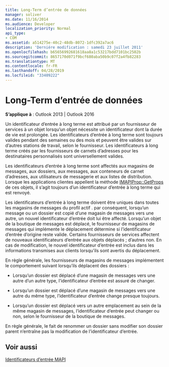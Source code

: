 ```yaml
---
title: Long-Term d’entrée de données
manager: soliver
ms.date: 11/16/2014
ms.audience: Developer
localization_priority: Normal
api_type:
- COM
ms.assetid: a514275e-40c2-48db-8072-1dfc392a7ac6
description: 'Derniére modification : samedi 23 juillet 2011'
ms.openlocfilehash: b65656992681618aa8a1c53217bdd7101bc2502b
ms.sourcegitcommit: 8657170d071f9bcf680aba50b9c07f2a4fb82283
ms.translationtype: MT
ms.contentlocale: fr-FR
ms.lasthandoff: 04/28/2019
ms.locfileid: "33409222"
---
```

# <a name="long-term-entry-identifiers"></a>Long-Term d’entrée de données

  
  
**S’applique à** : Outlook 2013 | Outlook 2016 
  
Un identificateur d’entrée à long terme est attribué par un fournisseur de services à un objet lorsqu’un objet nécessite un identificateur dont la durée de vie est prolongée. Les identificateurs d’entrée à long terme sont toujours valides pendant des semaines ou des mois et peuvent être valides sur d’autres stations de travail, selon le fournisseur. Les identificateurs à long terme créés par les fournisseurs de carnets d’adresses pour les destinataires personnalisés sont universellement valides. 
  
Les identificateurs d’entrée à long terme sont affectés aux magasins de messages, aux dossiers, aux messages, aux conteneurs de carnet d’adresses, aux utilisateurs de messagerie et aux listes de distribution. Lorsque les applications clientes appellent la méthode [IMAPIProp::GetProps](imapiprop-getprops.md) de ces objets, il s’agit toujours d’un identificateur d’entrée à long terme qui est renvoyé. 
  
Les identificateurs d’entrée à long terme doivent être uniques dans toutes les magasins de messages du profil actif . par conséquent, lorsqu’un message ou un dossier est copié d’une magasin de messages vers une autre, un nouvel identificateur d’entrée doit lui être affecté. Lorsqu’un objet de la boutique de messages est déplacé, le fournisseur de magasins de messages qui implémente le déplacement détermine si l’identificateur d’entrée d’origine reste valide. Certains fournisseurs de services affectent de nouveaux identificateurs d’entrée aux objets déplacés ; d’autres non. En cas de modification, le nouvel identificateur d’entrée est inclus dans les informations transmises aux clients lorsqu’ils sont avertis du déplacement. 
  
En règle générale, les fournisseurs de magasins de messages implémentent le comportement suivant lorsqu’ils déplacent des dossiers :
  
- Lorsqu’un dossier est déplacé d’une magasin de messages vers une autre d’un autre type, l’identificateur d’entrée est assuré de changer.
    
- Lorsqu’un dossier est déplacé d’une magasin de messages vers une autre du même type, l’identificateur d’entrée change presque toujours.
    
- Lorsqu’un dossier est déplacé vers un autre emplacement au sein de la même magasin de messages, l’identificateur d’entrée peut changer ou non, selon le fournisseur de la boutique de messages.
    
En règle générale, le fait de renommer un dossier sans modifier son dossier parent n’entraîne pas la modification de l’identificateur d’entrée. 
  
## <a name="see-also"></a>Voir aussi



[Identificateurs d’entrée MAPI](mapi-entry-identifiers.md)

